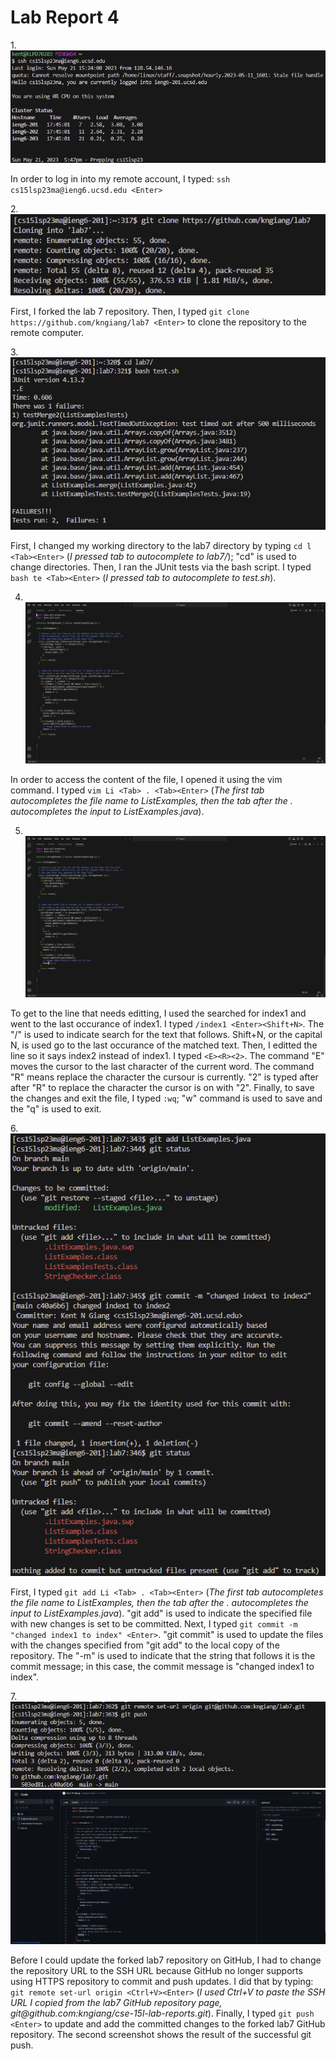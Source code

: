 # Lab Report 4
1.<br />![Image](ssh_login.png)

In order to log in into my remote account, I typed: `ssh cs15lsp23ma@ieng6.ucsd.edu <Enter>`

2.<br>![Image](git_clone_lab7.png)

First, I forked the lab 7 repository. Then, I typed `git clone https://github.com/kngiang/lab7 <Enter>` to clone the repository to the remote computer.

3.<br />![Image](tests_failed_lab7.png)

First, I changed my working directory to the lab7 directory by typing `cd l <Tab><Enter>` (*I pressed tab to autocomplete to lab7/*); "cd" is used to change directories. Then, I ran the JUnit tests via the bash script. I typed `bash te <Tab><Enter>` (*I pressed tab to autocomplete to test.sh*).

4. <br />![Image](open_file_vim.png)

In order to access the content of the file, I opened it using the vim command. I typed `vim Li <Tab> . <Tab><Enter>` (*The first tab autocompletes the file name to ListExamples, then the tab after the . autocompletes the input to ListExamples.java*).

5. <br />![Image](fixed_line.png)</br>

To get to the line that needs editting, I used the searched for index1 and went to the last occurance of index1. I typed `/index1 <Enter><Shift+N>`. The "/" is used to indicate search for the text that follows. Shift+N, or the capital N, is used go to the last occurance of the matched text. Then, I editted the line so it says index2 instead of index1. I typed `<E><R><2>`. The command "E" moves the cursor to the last character of the current word. The command "R" means replace the character the cursour is currently. "2" is typed after after "R" to replace the character the cursor is on with "2". Finally, to save the changes and exit the file, I typed `:wq`; "w" command is used to save and the "q" is used to exit.

6.<br />![Image](git_add_and_commit.png)

First, I typed `git add Li <Tab> . <Tab><Enter>` (*The first tab autocompletes the file name to ListExamples, then the tab after the . autocompletes the input to ListExamples.java*). "git add" is used to indicate the specified file with new changes is set to be committed. Next, I typed `git commit -m "changed index1 to index" <Enter>`. "git commit" is used to update the files with the changes specified from "git add" to the local copy of the repository. The "-m" is used to indicate that the string that follows it is the commit message; in this case, the commit message is "changed index1 to index". 

7.<br />![Image](git_push.png)![Image](git_push_work.png)

Before I could update the forked lab7 repository on GitHub, I had to change the repository URL to the SSH URL because GitHub no longer supports using HTTPS repository to commit and push updates. I did that by typing: `git remote set-url origin <Ctrl+V><Enter>` (*I used Ctrl+V to paste the SSH URL I copied from the lab7 GitHub repository page, git@github<span>.c</span>om:kngiang/cse-15l-lab-reports.git*). Finally, I typed `git push <Enter>` to update and add the committed changes to the forked lab7 GitHub repository. The second screenshot shows the result of the successful git push.
